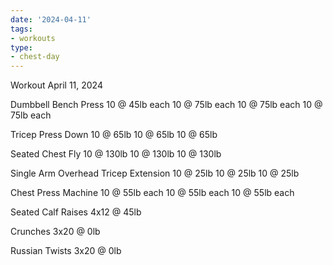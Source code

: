 ```yaml
---
date: '2024-04-11'
tags:
- workouts
type:
- chest-day
---
```


Workout April 11, 2024

Dumbbell Bench Press
10 @ 45lb each
10 @ 75lb each
10 @ 75lb each
10 @ 75lb each

Tricep Press Down
10 @ 65lb
10 @ 65lb
10 @ 65lb

Seated Chest Fly
10 @ 130lb
10 @ 130lb
10 @ 130lb

Single Arm Overhead Tricep Extension
10 @ 25lb
10 @ 25lb
10 @ 25lb

Chest Press Machine
10 @ 55lb each
10 @ 55lb each
10 @ 55lb each

Seated Calf Raises
4x12 @ 45lb

Crunches
3x20 @ 0lb

Russian Twists
3x20 @ 0lb